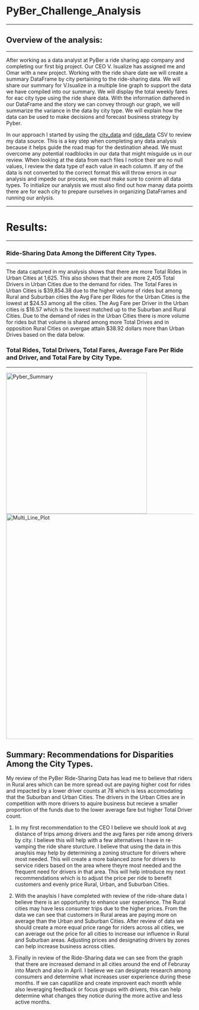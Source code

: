 # PyBer_Challenge_Analysis

______________________________________________

## Overview of the analysis: 
______________________________________________

After working as a data analyst at PyBer a ride sharing app company and completing our first big project. Our CEO V. Isualize has assigned me and Omar with a new project. Working with the ride share date we will create a summary DataFrame by city pertaining to the ride-sharing data. We will share our summary for V.Isualize in a multiple line graph to support the data we have compiled into our summary. We will display the total weekly fares for eac city type using the ride share data. With the information dathered in our DataFrame and the story we can convey through our graph, we will summarize the variance in the data by city type. We will explain how the data can be used to make decisions and forecast business strategy by Pyber.

In our approach I started by using the [city_data](https://github.com/Kevin-Cutler/PyBer_Analysis/blob/main/Resources/city_data.csv) and [ride_data](https://github.com/Kevin-Cutler/PyBer_Analysis/blob/main/Resources/ride_data.csv) CSV to review my data source. This is a key step when completing any data analysis because it helps guide the road map for the destination ahead. We must overcome any potential roadblocks in our data that might misguide us in our review. When looking at the data from each files I notice their are no null values, I review the data type of each value in each column. If any of the data is not converted to the correct format this will throw errors in our analysis and impede our process, we must make sure to conirm all data types. To initialize our analysis we must also find out how manay data points there are for each city to prepare ourselves in organizing DataFrames and running our anlysis.

____________________________
  
# Results:
____________________________



### Ride-Sharing Data Among the Different City Types. 
___________________________________

The data captured in my analysis shows that there are more Total Rides in Urban Cities at 1,625. This also shows that their are more 2,405 Total Drivers in Urban Cities due to the demand for rides. The Total Fares in Urban Cities is $39,854.38 due to the higher volume of rides but among Rural and Suburban cities the Avg Fare per Rides for the Urban Cities is the lowest at $24.53 among all the cities. The Avg Fare per Driver in the Urban cities is $16.57 which is the lowest matched up to the Suburban and Rural Cities. Due to the demand of rides in the Urban Cities there is more volume for rides but that volume is shared among more Total Drives and in opposition Rural Cities on avergae attain $38.92 dollars more than Urban Drives based on the data below.


### Total Rides, Total Drivers, Total Fares, Average Fare Per Ride and Driver, and Total Fare by City Type.
_________________________________________

<img width="380" alt="Pyber_Summary" src="https://user-images.githubusercontent.com/88467263/135772109-b4953a4e-a010-4e7c-b9cd-33fa0de9e111.PNG">

<img width="607" alt="Multi_Line_Plot" src="https://user-images.githubusercontent.com/88467263/135772113-733355cf-47ec-434e-87cb-20ace96dce08.PNG">

## Summary: Recommendations for Disparities Among the City Types.

My review of the PyBer Ride-Sharing Data has lead me to believe that riders in Rural ares which can be more spread out are paying higher cost for rides and impacted by a lower driver counts at 78 which is less accomodating that the Suburban and Urban Cities. The drivers in the Urban Cities are in competition with more drivers to aquire business but recieve a smaller proportion of the funds due to the lower average fare but higher Total Driver count.

1. In my first recommendation to the CEO I believe we should look at avg distance of trips among drivers and the avg fares per ride among drivers by city. I believe this will help with a few alternatives I have in re-vamping the ride share sturcture. I believe that using the data in this anaylsis may help by determining a zoning structure for drivers where most needed. This will create a more balanced zone for drivers to service riders based on the area where theyre most needed and the frequent need for drivers in that area. This will help introduce my next recommendations which is to adjust the price per ride to benefit customers and evenly price Rural, Urban, and Suburban Cities.

2. With the anaylsis I have completed with review of the ride-share data I believe there is an opportunity to enhance user experience. The Rural cities may have less consumer trips due to the higher prices. From the data we can see that customers in Rural areas are paying more on average than the Urban and Suburban Cities. After review of data we should create a more equal price range for riders across all cities, we can average out the price for all cities to increase our influence in Rural and Suburban areas. Adjusting prices and designating drivers by zones can help increase business across cities. 

3. Finally in review of the Ride-Sharing data we can see from the graph that there are increased demand in all cities around the end of Februray into March and also in April. I believe we can designate research among consumers and determine what increases user experience during these months. If we can capatilize and create improvent each month while also leveraging feedback or focus groups with drivers, this can help determine what changes they notice during the more active and less active months. 
